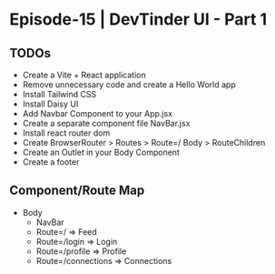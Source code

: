 # Episode-15 | DevTinder UI - Part 1

## TODOs

- Create a Vite + React application
- Remove unnecessary code and create a Hello World app
- Install Tailwind CSS
- Install Daisy UI
- Add Navbar Component to your App.jsx
- Create a separate component file NavBar.jsx
- Install react router dom
- Create BrowserRouter > Routes > Route=/ Body > RouteChildren
- Create an Outlet in your Body Component
- Create a footer

## Component/Route Map

- Body
  - NavBar
  - Route=/ => Feed
  - Route=/login => Login
  - Route=/profile => Profile
  - Route=/connections => Connections
